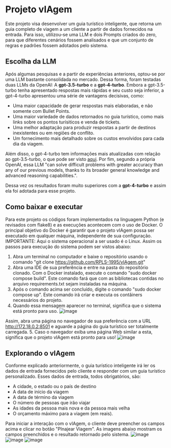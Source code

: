 # Projeto vIAgem

Este projeto visa desenvolver um guia turístico inteligente, que retorna um guia completo de viagem
a um cliente a partir de dados fornecidos na entrada.
Para isso, utilizou-se uma LLM e dois Prompts criados do zero, para que
diferentes cenários fossem analisados e que um conjunto de regras e padrões fossem adotados pelo sistema.


## Escolha da LLM ##
Após algumas pesquisas e a partir de experiências anteriores, optou-se por uma LLM bastante consolidada no mercado. 
Dessa forma, foram testadas duas LLMs da OpenAI: A **gpt-3.5-turbo** e a **gpt-4-turbo**.
Embora a gpt-3.5-turbo tenha apresentado respostas mais rápidas e seu custo seja inferior,
a gpt-4-turbo apresentou uma série de vantagens decisivas, como:
- Uma maior capacidade de gerar respostas mais elaboradas, e não somente com Bullet Points.
- Uma maior variedade de dados retornados no guia turístico, como mais links sobre os pontos turísiticos e venda de tickets.
- Uma melhor adaptação para produzir respostas a partir de destinos inexistentes ou em regiões de conflito.
- Um fornecimento mais detalhado sobre os custos envolvidos para cada dia da viagem.

Além disso, o gpt-4-turbo tem informações mais atualizadas com relação ao gpt-3.5-turbo, o que pode ser visto [aqui](https://platform.openai.com/docs/models/gpt-4-turbo-and-gpt-4).
Por fim, segundo a própria OpenAI, essa LLM
"can solve difficult problems with greater accuracy than any of our previous models, thanks to its broader general knowledge and advanced reasoning capabilities.".

Dessa vez os resultados foram muito superiores com a **gpt-4-turbo** e assim ela foi adotada para esse projeto.

## Como baixar e executar ##
Para este projeto os códigos foram implementados na linguagem Python (e revisados com flake8) e as execuções acontecem com o uso de Docker. O principal objetivo
do Docker é garantir que o projeto vIAgem possa ser executado em qualquer máquina, independente de sua configuração.
IMPORTANTE: Aqui o sistema operacional a ser usado é o Linux.
Assim os passos para execução do sistema podem ser vistos abaixo:
1. Abra um terminal no computador e baixe o repositório usando o comando "git clone https://github.com/RPLS-1995/vIAgem.git"
2. Abra uma IDE de sua preferência e entre na pasta do repositório clonado. Com o Docker instalado, execute o comando "sudo docker compose build".
Este comando fará que com as bibliotecas contidas no arquivo requirements.txt sejam instaladas na máquina.
3. Após o comando acima ser concluído, digite o comando "sudo docker compose up". Este comando irá criar e executa os contâiners necessários do projeto.
4. Quando essa mensagem aparecer no terminal, significa que o sistema está pronto para uso. ![image](https://github.com/user-attachments/assets/99fde4bd-9cfd-4d1f-9b8e-c4f7892c29e7)

Assim, abra uma página no navegador de sua preferência com a URL http://172.18.0.2:8501 e aguarde a página do guia turístico ser totalmente carregada.
5. Caso o navegador exiba uma página Web similar a esta, significa que o projeto vIAgem está pronto para uso! ![image](https://github.com/user-attachments/assets/14e0f1f6-19a3-492c-9a2e-9bc77872c267)


## Explorando o vIAgem ##
Conforme explicado anteriormente, o guia turístico inteligente irá ler os dados de entrada fornecidos pelo cliente e responder
com um guia turístico personalizado. Esses dados de entrada, todos obrigatórios, são:

- A cidade, o estado ou o país de destino
- A data de início da viagem
- A data de término da viagem
- O número de pessoas que irão viajar
- As idades da pessoa mais nova e da pessoa mais velha
- O orçamento máximo para a viagem (em reais).

Para iniciar a interação com o vIAgem, o cliente deve preencher os campos acima e clicar no botão "Plnajear Viagem". As imagens abaixo mostram
os campos preenchidos e o resultado retornado pelo sistema.
![image](https://github.com/user-attachments/assets/99d69c9e-1440-461e-912f-8f04c6e73f8b)
![image](https://github.com/user-attachments/assets/3edab690-494b-40cf-8c52-a48ca6f48c61)
![image](https://github.com/user-attachments/assets/d7529610-878c-49ba-a9bb-e64808c05649)





